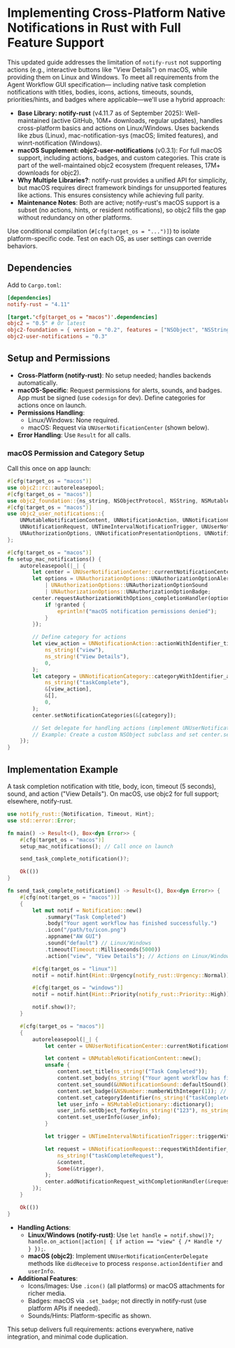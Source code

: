 # Implementing Cross-Platform Native Notifications in Rust with Full Feature Support

This updated guide addresses the limitation of `notify-rust` not supporting actions (e.g., interactive buttons like "View Details") on macOS, while providing them on Linux and Windows. To meet all requirements from the Agent Workflow GUI specification— including native task completion notifications with titles, bodies, icons, actions, timeouts, sounds, priorities/hints, and badges where applicable—we'll use a hybrid approach:

- **Base Library: notify-rust** (v4.11.7 as of September 2025): Well-maintained (active GitHub, 10M+ downloads, regular updates), handles cross-platform basics and actions on Linux/Windows. Uses backends like zbus (Linux), mac-notification-sys (macOS; limited features), and winrt-notification (Windows).
- **macOS Supplement: objc2-user-notifications** (v0.3.1): For full macOS support, including actions, badges, and custom categories. This crate is part of the well-maintained objc2 ecosystem (frequent releases, 17M+ downloads for objc2).
- **Why Multiple Libraries?**: notify-rust provides a unified API for simplicity, but macOS requires direct framework bindings for unsupported features like actions. This ensures consistency while achieving full parity.
- **Maintenance Notes**: Both are active; notify-rust's macOS support is a subset (no actions, hints, or resident notifications), so objc2 fills the gap without redundancy on other platforms.

Use conditional compilation (`#[cfg(target_os = "...")]`) to isolate platform-specific code. Test on each OS, as user settings can override behaviors.

## Dependencies

Add to `Cargo.toml`:

```toml
[dependencies]
notify-rust = "4.11"

[target.'cfg(target_os = "macos")'.dependencies]
objc2 = "0.5" # Or latest
objc2-foundation = { version = "0.2", features = ["NSObject", "NSString", "NSDictionary", "NSNumber"] }
objc2-user-notifications = "0.3"
```

## Setup and Permissions

- **Cross-Platform (notify-rust)**: No setup needed; handles backends automatically.
- **macOS-Specific**: Request permissions for alerts, sounds, and badges. App must be signed (use `codesign` for dev). Define categories for actions once on launch.
- **Permissions Handling**:
  - Linux/Windows: None required.
  - macOS: Request via `UNUserNotificationCenter` (shown below).
- **Error Handling**: Use `Result` for all calls.

### macOS Permission and Category Setup

Call this once on app launch:

```rust
#[cfg(target_os = "macos")]
use objc2::rc::autoreleasepool;
#[cfg(target_os = "macos")]
use objc2_foundation::{ns_string, NSObjectProtocol, NSString, NSMutableDictionary, NSNumber};
#[cfg(target_os = "macos")]
use objc2_user_notifications::{
    UNMutableNotificationContent, UNNotificationAction, UNNotificationCategory,
    UNNotificationRequest, UNTimeIntervalNotificationTrigger, UNUserNotificationCenter,
    UNAuthorizationOptions, UNNotificationPresentationOptions, UNNotificationSound,
};

#[cfg(target_os = "macos")]
fn setup_mac_notifications() {
    autoreleasepool(|_| {
        let center = UNUserNotificationCenter::currentNotificationCenter();
        let options = UNAuthorizationOptions::UNAuthorizationOptionAlert
            | UNAuthorizationOptions::UNAuthorizationOptionSound
            | UNAuthorizationOptions::UNAuthorizationOptionBadge;
        center.requestAuthorizationWithOptions_completionHandler(options, |granted, _err| {
            if !granted {
                eprintln!("macOS notification permissions denied");
            }
        });

        // Define category for actions
        let view_action = UNNotificationAction::actionWithIdentifier_title_options(
            ns_string!("view"),
            ns_string!("View Details"),
            0,
        );
        let category = UNNotificationCategory::categoryWithIdentifier_actions_intentIdentifiers_options(
            ns_string!("taskComplete"),
            &[view_action],
            &[],
            0,
        );
        center.setNotificationCategories(&[category]);

        // Set delegate for handling actions (implement UNUserNotificationCenterDelegate)
        // Example: Create a custom NSObject subclass and set center.set_delegate(&delegate);
    });
}
```

## Implementation Example

A task completion notification with title, body, icon, timeout (5 seconds), sound, and action ("View Details"). On macOS, use objc2 for full support; elsewhere, notify-rust.

```rust
use notify_rust::{Notification, Timeout, Hint};
use std::error::Error;

fn main() -> Result<(), Box<dyn Error>> {
    #[cfg(target_os = "macos")]
    setup_mac_notifications(); // Call once on launch

    send_task_complete_notification()?;

    Ok(())
}

fn send_task_complete_notification() -> Result<(), Box<dyn Error>> {
    #[cfg(not(target_os = "macos"))]
    {
        let mut notif = Notification::new()
            .summary("Task Completed")
            .body("Your agent workflow has finished successfully.")
            .icon("/path/to/icon.png")
            .appname("AW GUI")
            .sound("default") // Linux/Windows
            .timeout(Timeout::Milliseconds(5000))
            .action("view", "View Details"); // Actions on Linux/Windows

        #[cfg(target_os = "linux")]
        notif = notif.hint(Hint::Urgency(notify_rust::Urgency::Normal));

        #[cfg(target_os = "windows")]
        notif = notif.hint(Hint::Priority(notify_rust::Priority::High)); // If supported

        notif.show()?;
    }

    #[cfg(target_os = "macos")]
    {
        autoreleasepool(|_| {
            let center = UNUserNotificationCenter::currentNotificationCenter();

            let content = UNMutableNotificationContent::new();
            unsafe {
                content.set_title(ns_string!("Task Completed"));
                content.set_body(ns_string!("Your agent workflow has finished successfully."));
                content.set_sound(&UNNotificationSound::defaultSound());
                content.set_badge(&NSNumber::numberWithInteger(1)); // Badge
                content.set_categoryIdentifier(ns_string!("taskComplete")); // For actions
                let user_info = NSMutableDictionary::dictionary();
                user_info.setObject_forKey(ns_string!("123"), ns_string!("taskId"));
                content.set_userInfo(&user_info);
            }

            let trigger = UNTimeIntervalNotificationTrigger::triggerWithTimeInterval_repeats(1.0, false); // Immediate

            let request = UNNotificationRequest::requestWithIdentifier_content_trigger(
                ns_string!("taskCompleteRequest"),
                &content,
                Some(&trigger),
            );
            center.addNotificationRequest_withCompletionHandler(&request, |_err| {});
        });
    }

    Ok(())
}
```

- **Handling Actions**:
  - **Linux/Windows (notify-rust)**: Use `let handle = notif.show()?; handle.on_action(|action| { if action == "view" { /* Handle */ } });`.
  - **macOS (objc2)**: Implement `UNUserNotificationCenterDelegate` methods like `didReceive` to process `response.actionIdentifier` and `userInfo`.
- **Additional Features**:
  - Icons/Images: Use `.icon()` (all platforms) or macOS attachments for richer media.
  - Badges: macOS via `.set_badge`; not directly in notify-rust (use platform APIs if needed).
  - Sounds/Hints: Platform-specific as shown.

This setup delivers full requirements: actions everywhere, native integration, and minimal code duplication.
